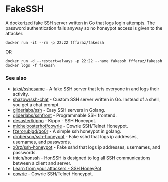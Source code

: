 # FakeSSH
A dockerized fake SSH server written in Go that logs login attempts. The password authentication fails anyway so no honeypot access is given to the attacker.

```
docker run -it --rm -p 22:22 fffaraz/fakessh
```

OR

```
docker run -d --restart=always -p 22:22 --name fakessh fffaraz/fakessh
docker logs -f fakessh
```


### See also

* [jaksi/sshesame](https://github.com/jaksi/sshesame) - A fake SSH server that lets everyone in and logs their activity.
* [shazow/ssh-chat](https://github.com/shazow/ssh-chat) - Custom SSH server written in Go. Instead of a shell, you get a chat prompt.
* [gliderlabs/ssh](https://github.com/gliderlabs/ssh) - Easy SSH servers in Golang.
* [gliderlabs/sshfront](https://github.com/gliderlabs/sshfront) - Programmable SSH frontend.
* [desaster/kippo](https://github.com/desaster/kippo) - Kippo - SSH Honeypot.
* [micheloosterhof/cowrie](https://github.com/micheloosterhof/cowrie) - Cowrie SSH/Telnet Honeypot.
* [fzerorubigd/go0r](https://github.com/fzerorubigd/go0r) - A simple ssh honeypot in golang.
* [droberson/ssh-honeypot](https://github.com/droberson/ssh-honeypot) - Fake sshd that logs ip addresses, usernames, and passwords.
* [x0rz/ssh-honeypot](https://github.com/x0rz/ssh-honeypot) - Fake sshd that logs ip addresses, usernames, and passwords.
* [tnich/honssh](https://github.com/tnich/honssh) - HonSSH is designed to log all SSH communications between a client and server.
* [Learn from your attackers - SSH HoneyPot](https://www.robertputt.co.uk/learn-from-your-attackers-ssh-honeypot.html)
* [cowrie](https://github.com/cowrie/cowrie) - Cowrie SSH/Telnet Honeypot.
